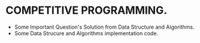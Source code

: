 # COMPETITIVE PROGRAMMING.   
* Some Important Question's Solution from Data Structure and Algorithms.
* Some Data Strucure and Algorithms implementation code.
